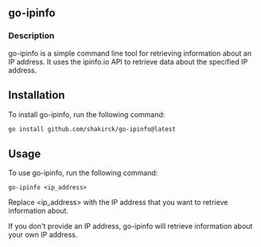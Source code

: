 ## go-ipinfo
### Description
go-ipinfo is a simple command line tool for retrieving information about an IP address. It uses the ipinfo.io API to retrieve data about the specified IP address.

## Installation
To install go-ipinfo, run the following command:

 
``` bash
go install github.com/shakirck/go-ipinfo@latest

```
## Usage
To use go-ipinfo, run the following command:


```
go-ipinfo <ip_address>
```
Replace <ip_address> with the IP address that you want to retrieve information about.

If you don't provide an IP address, go-ipinfo will retrieve information about your own IP address.

 
